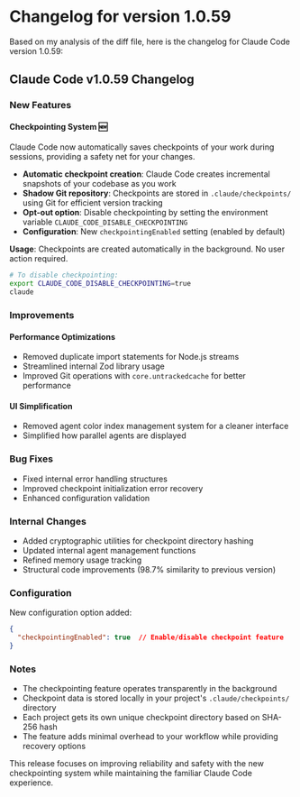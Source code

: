 # Changelog for version 1.0.59

Based on my analysis of the diff file, here is the changelog for Claude Code version 1.0.59:

## Claude Code v1.0.59 Changelog

### New Features

#### **Checkpointing System** 🆕
Claude Code now automatically saves checkpoints of your work during sessions, providing a safety net for your changes.

- **Automatic checkpoint creation**: Claude Code creates incremental snapshots of your codebase as you work
- **Shadow Git repository**: Checkpoints are stored in `.claude/checkpoints/` using Git for efficient version tracking
- **Opt-out option**: Disable checkpointing by setting the environment variable `CLAUDE_CODE_DISABLE_CHECKPOINTING`
- **Configuration**: New `checkpointingEnabled` setting (enabled by default)

**Usage**: Checkpoints are created automatically in the background. No user action required.

```bash
# To disable checkpointing:
export CLAUDE_CODE_DISABLE_CHECKPOINTING=true
claude
```

### Improvements

#### **Performance Optimizations**
- Removed duplicate import statements for Node.js streams
- Streamlined internal Zod library usage
- Improved Git operations with `core.untrackedcache` for better performance

#### **UI Simplification**
- Removed agent color index management system for a cleaner interface
- Simplified how parallel agents are displayed

### Bug Fixes

- Fixed internal error handling structures
- Improved checkpoint initialization error recovery
- Enhanced configuration validation

### Internal Changes

- Added cryptographic utilities for checkpoint directory hashing
- Updated internal agent management functions
- Refined memory usage tracking
- Structural code improvements (98.7% similarity to previous version)

### Configuration

New configuration option added:
```json
{
  "checkpointingEnabled": true  // Enable/disable checkpoint feature
}
```

### Notes

- The checkpointing feature operates transparently in the background
- Checkpoint data is stored locally in your project's `.claude/checkpoints/` directory
- Each project gets its own unique checkpoint directory based on SHA-256 hash
- The feature adds minimal overhead to your workflow while providing recovery options

This release focuses on improving reliability and safety with the new checkpointing system while maintaining the familiar Claude Code experience.
